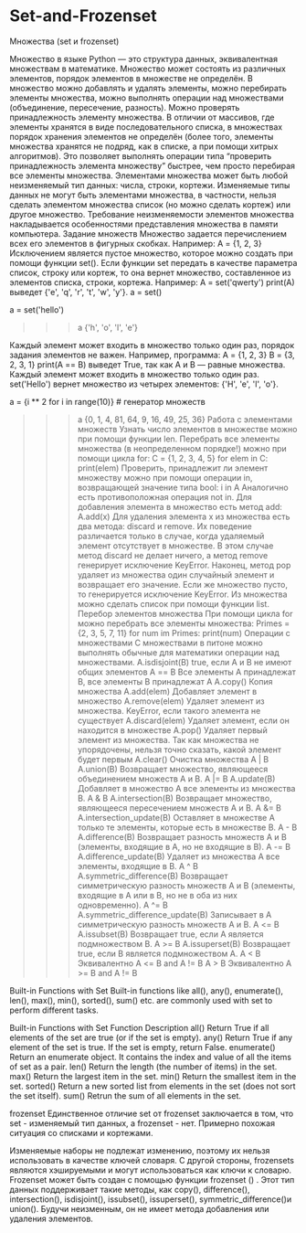 # Set-and-Frozenset
Множества (set и frozenset)

Множество в языке Python — это структура данных, эквивалентная множествам в математике. Множество может состоять из различных элементов, порядок элементов в множестве не определён. В множество можно добавлять и удалять элементы, можно перебирать элементы множества, можно выполнять операции над множествами (объединение, пересечение, разность). Можно проверять принадлежность элементу множества.
В отличии от массивов, где элементы хранятся в виде последовательного списка, в множествах порядок хранения элементов не определён (более того, элементы множества хранятся не подряд, как в списке, а при помощи хитрых алгоритмов). Это позволяет выполнять операции типа “проверить принадлежность элемента множеству” быстрее, чем просто перебирая все элементы множества.
Элементами множества может быть любой неизменяемый тип данных: числа, строки, кортежи. Изменяемые типы данных не могут быть элементами множества, в частности, нельзя сделать элементом множества список (но можно сделать кортеж) или другое множество. Требование неизменяемости элементов множества накладывается особенностями представления множества в памяти компьютера.
Задание множеств
Множество задается перечислением всех его элементов в фигурных скобках. Например:
A = {1, 2, 3}
Исключением является пустое множество, которое можно создать при помощи функции set(). Если функции set передать в качестве параметра список, строку или кортеж, то она вернет множество, составленное из элементов списка, строки, кортежа. Например:
A = set('qwerty')
print(A)
выведет {'e', 'q', 'r', 't', 'w', 'y'}.
a = set()

a = set('hello')
>>> a
{'h', 'o', 'l', 'e'}

Каждый элемент может входить в множество только один раз, порядок задания элементов не важен. Например, программа:
A = {1, 2, 3}
B = {3, 2, 3, 1}
print(A == B)
выведет True, так как A и B — равные множества.
Каждый элемент может входить в множество только один раз. set('Hello') вернет множество из четырех элементов: {'H', 'e', 'l', 'o'}.

a = {i ** 2 for i in range(10)} # генератор множеств
>>> a
{0, 1, 4, 81, 64, 9, 16, 49, 25, 36}
Работа с элементами множеств
Узнать число элементов в множестве можно при помощи функции len.
Перебрать все элементы множества (в неопределенном порядке!) можно при помощи цикла for:
C = {1, 2, 3, 4, 5}
for elem in C:
    print(elem)
Проверить, принадлежит ли элемент множеству можно при помощи операции in, возвращающей значение типа bool:
i in A
Аналогично есть противоположная операция not in.
Для добавления элемента в множество есть метод add:
A.add(x)
Для удаления элемента x из множества есть два метода: discard и remove. Их поведение различается только в случае, когда удаляемый элемент отсутствует в множестве. В этом случае метод discard не делает ничего, а метод remove генерирует исключение KeyError.
Наконец, метод pop удаляет из множества один случайный элемент и возвращает его значение. Если же множество пусто, то генерируется исключение KeyError.
Из множества можно сделать список при помощи функции list.
Перебор элементов множества
При помощи цикла for можно перебрать все элементы множества:
Primes = {2, 3, 5, 7, 11}
for num im Primes:
    print(num)
Операции с множествами
С множествами в питоне можно выполнять обычные для математики операции над множествами.
A.isdisjoint(B)	true, если A и B не имеют общих элементов
A == B	Все элементы A принадлежат B, все элементы B принадлежат A
A.copy()	Копия множества
A.add(elem)	Добавляет элемент в множество
A.remove(elem)	Удаляет элемент из множества. KeyError, если такого элемента не существует
A.discard(elem)	Удаляет элемент, если он находится в множестве
A.pop()	Удаляет первый элемент из множества. Так как множества не упорядочены, нельзя точно сказать, какой элемент будет первым
A.clear()	Очистка множества
A | B
A.union(B)
	Возвращает множество, являющееся объединением множеств A и B.
A |= B
A.update(B)
	Добавляет в множество A все элементы из множества B.
A & B
A.intersection(B)
	Возвращает множество, являющееся пересечением множеств A и B.
A &= B
A.intersection_update(B)
	Оставляет в множестве A только те элементы, которые есть в множестве B.
A - B
A.difference(B)
	Возвращает разность множеств A и B (элементы, входящие в A, но не входящие в B).
A -= B
A.difference_update(B)
	Удаляет из множества A все элементы, входящие в B.
A ^ B
A.symmetric_difference(B)
	Возвращает симметрическую разность множеств A и B (элементы, входящие в A или в B, но не в оба из них одновременно).
A ^= B
A.symmetric_difference_update(B)
	Записывает в A симметрическую разность множеств A и B.
A <= B
A.issubset(B)
	Возвращает true, если A является подмножеством B.
A >= B
A.issuperset(B)
	Возвращает true, если B является подмножеством A.
A < B
	Эквивалентно A <= B and A != B
A > B
	Эквивалентно A >= B and A != B

Built-in Functions with Set
Built-in functions like all(), any(), enumerate(), len(), max(), min(), sorted(), sum() etc. are commonly used with set to perform different tasks.

Built-in Functions with Set
Function	Description
all()
Return True if all elements of the set are true (or if the set is empty).
any()
Return True if any element of the set is true. If the set is empty, return False.
enumerate()
Return an enumerate object. It contains the index and value of all the items of set as a pair.
len()
Return the length (the number of items) in the set.
max()
Return the largest item in the set.
min()
Return the smallest item in the set.
sorted()
Return a new sorted list from elements in the set (does not sort the set itself).
sum()
Retrun the sum of all elements in the set.



frozenset
Единственное отличие set от frozenset заключается в том, что set - изменяемый тип данных, а frozenset - нет. Примерно похожая ситуация со списками и кортежами.

Изменяемые наборы не подлежат изменению, поэтому их нельзя использовать в качестве ключей словаря. С другой стороны, frozensets являются хэшируемыми и могут использоваться как ключи к словарю.
Frozenset может быть создан с помощью функции frozenset () .
Этот тип данных поддерживает такие методы, как copy(), difference(), intersection(), isdisjoint(), issubset(), issuperset(), symmetric_difference()и union(). Будучи неизменным, он не имеет метода добавления или удаления элементов.
